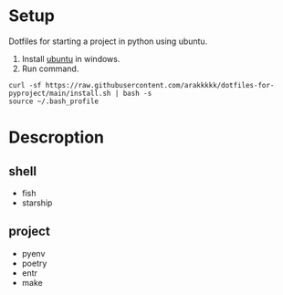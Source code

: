 # Setup
Dotfiles for starting a project in python using ubuntu.

1. Install [ubuntu](https://www.school.ctc-g.co.jp/columns/miyazaki/miyazaki01.html) in windows.
2. Run command.
```
curl -sf https://raw.githubusercontent.com/arakkkkk/dotfiles-for-pyproject/main/install.sh | bash -s
source ~/.bash_profile
```

# Descroption
## shell
- fish
- starship

## project
- pyenv
- poetry
- entr
- make
